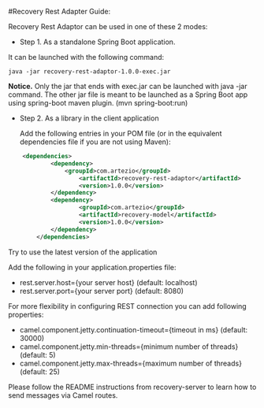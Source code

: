 #Recovery Rest Adapter Guide:

Recovery Rest Adaptor can be used in one of these 2 modes:

- Step 1. As a standalone Spring Boot application. 

It can be launched with the following command:

	java -jar recovery-rest-adaptor-1.0.0-exec.jar

**Notice.** Only the jar that ends with exec.jar can be launched with java -jar command. The other jar file is meant to be launched as a Spring Boot app using spring-boot maven plugin. (mvn spring-boot:run)

- Step 2. As a library in the client application

	Add the following entries in your POM file (or in the equivalent dependencies file if you are not using Maven):
	
```xml
	<dependencies>   
	        <dependency>
	            <groupId>com.artezio</groupId>
            	    <artifactId>recovery-rest-adaptor</artifactId>
                    <version>1.0.0</version>
	        </dependency>
        	<dependency>
            	    <groupId>com.artezio</groupId>
            	    <artifactId>recovery-model</artifactId>
            	    <version>1.0.0</version>
        	</dependency>
        </dependencies> 
```

   Try to use the latest version of the application

   Add the following in your application.properties file:

   * rest.server.host={your server host} (default: localhost)
   * rest.server.port={your server port} (default: 8080)
   
   For more flexibility in configuring REST connection you can add following properties:
   
   * camel.component.jetty.continuation-timeout={timeout in ms} (default: 30000)
   * camel.component.jetty.min-threads={minimum number of threads} (default: 5)
   * camel.component.jetty.max-threads={maximum number of threads} (default: 25)

Please follow the README instructions from recovery-server to learn how to send messages via Camel routes.